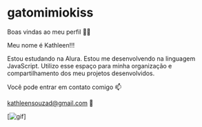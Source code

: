 # gatomimiokiss

Boas vindas ao meu perfil 💙💙

Meu nome é Kathleen!!!

Estou estudando na Alura.
Estou me desenvolvendo na linguagem JavaScript.
Utilizo esse espaço para minha organização e compartilhamento dos meu projetos desenvolvidos.

Você pode entrar em contato comigo 📫

kathleensouzad@gmail.com 💙


[![gif](https://media1.tenor.com/m/5si9ebbSb1AAAAAd/lana-del-rey-marinerscomplex.gif)]


